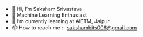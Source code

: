 - 👋 Hi, I’m Saksham Srivastava 
- 👀 Machine Learning Enthusiast
- 🌱 I’m currently learning at AIETM, Jaipur 
- 📫 How to reach me :- sakshambits006@gmail.com

<!---
saksham-04/saksham-04 is a ✨ special ✨ repository because its `README.md` (this file) appears on your GitHub profile.
You can click the Preview link to take a look at your changes.
--->
